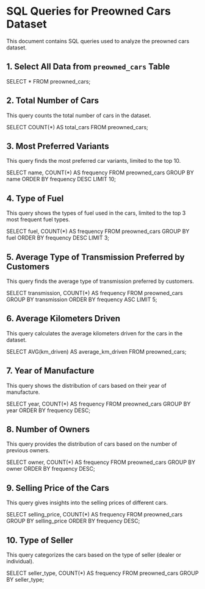 # SQL Queries for Preowned Cars Dataset

This document contains SQL queries used to analyze the preowned cars dataset.

## 1. Select All Data from `preowned_cars` Table

SELECT * FROM preowned_cars;

## 2. Total Number of Cars

This query counts the total number of cars in the dataset.

SELECT COUNT(*) AS total_cars
FROM preowned_cars;

## 3. Most Preferred Variants

This query finds the most preferred car variants, limited to the top 10.


SELECT name, COUNT(*) AS frequency
FROM preowned_cars
GROUP BY name
ORDER BY frequency DESC
LIMIT 10;


## 4. Type of Fuel

This query shows the types of fuel used in the cars, limited to the top 3 most frequent fuel types.


SELECT fuel, COUNT(*) AS frequency
FROM preowned_cars
GROUP BY fuel
ORDER BY frequency DESC
LIMIT 3;

## 5. Average Type of Transmission Preferred by Customers
This query finds the average type of transmission preferred by customers.

SELECT transmission, COUNT(*) AS frequency
FROM preowned_cars
GROUP BY transmission
ORDER BY frequency ASC
LIMIT 5;


## 6. Average Kilometers Driven
This query calculates the average kilometers driven for the cars in the dataset.

SELECT AVG(km_driven) AS average_km_driven
FROM preowned_cars;


## 7. Year of Manufacture

This query shows the distribution of cars based on their year of manufacture.

 SELECT year, COUNT(*) AS frequency
 FROM preowned_cars
 GROUP BY year
 ORDER BY frequency DESC;


## 8. Number of Owners

This query provides the distribution of cars based on the number of previous owners.

SELECT owner, COUNT(*) AS frequency
FROM preowned_cars
GROUP BY owner
ORDER BY frequency DESC;


## 9. Selling Price of the Cars

This query gives insights into the selling prices of different cars.

SELECT selling_price, COUNT(*) AS frequency
FROM preowned_cars
GROUP BY selling_price
ORDER BY frequency DESC;

## 10. Type of Seller

This query categorizes the cars based on the type of seller (dealer or individual).

SELECT seller_type, COUNT(*) AS frequency
FROM preowned_cars
GROUP BY seller_type;




